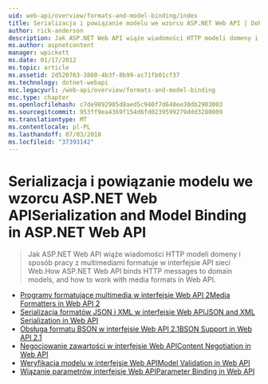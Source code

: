 ```yaml
---
uid: web-api/overview/formats-and-model-binding/index
title: Serializacja i powiązanie modelu we wzorcu ASP.NET Web API | Dokumentacja firmy Microsoft
author: rick-anderson
description: Jak ASP.NET Web API wiąże wiadomości HTTP modeli domeny i sposób pracy z multimediami formatuje w interfejsie API sieci Web.
ms.author: aspnetcontent
manager: wpickett
ms.date: 01/17/2012
ms.topic: article
ms.assetid: 2d520763-3860-4b3f-8b99-ac71fb01cf37
ms.technology: dotnet-webapi
msc.legacyurl: /web-api/overview/formats-and-model-binding
msc.type: chapter
ms.openlocfilehash: c7de9892985d8aed5c940f7d640ee30db2903003
ms.sourcegitcommit: 953ff9ea4369f154d6fd0239599279ddd3280009
ms.translationtype: MT
ms.contentlocale: pl-PL
ms.lasthandoff: 07/03/2018
ms.locfileid: "37393142"
---
```

<a name="serialization-and-model-binding-in-aspnet-web-api"></a><span data-ttu-id="ad9ba-103">Serializacja i powiązanie modelu we wzorcu ASP.NET Web API</span><span class="sxs-lookup"><span data-stu-id="ad9ba-103">Serialization and Model Binding in ASP.NET Web API</span></span>
====================
> <span data-ttu-id="ad9ba-104">Jak ASP.NET Web API wiąże wiadomości HTTP modeli domeny i sposób pracy z multimediami formatuje w interfejsie API sieci Web.</span><span class="sxs-lookup"><span data-stu-id="ad9ba-104">How ASP.NET Web API binds HTTP messages to domain models, and how to work with media formats in Web API.</span></span>


- [<span data-ttu-id="ad9ba-105">Programy formatujące multimedia w interfejsie Web API 2</span><span class="sxs-lookup"><span data-stu-id="ad9ba-105">Media Formatters in Web API 2</span></span>](media-formatters.md)
- [<span data-ttu-id="ad9ba-106">Serializacja formatów JSON i XML w interfejsie Web API</span><span class="sxs-lookup"><span data-stu-id="ad9ba-106">JSON and XML Serialization in Web API</span></span>](json-and-xml-serialization.md)
- [<span data-ttu-id="ad9ba-107">Obsługa formatu BSON w interfejsie Web API 2.1</span><span class="sxs-lookup"><span data-stu-id="ad9ba-107">BSON Support in Web API 2.1</span></span>](bson-support-in-web-api-21.md)
- [<span data-ttu-id="ad9ba-108">Negocjowanie zawartości w interfejsie Web API</span><span class="sxs-lookup"><span data-stu-id="ad9ba-108">Content Negotiation in Web API</span></span>](content-negotiation.md)
- [<span data-ttu-id="ad9ba-109">Weryfikacja modelu w interfejsie Web API</span><span class="sxs-lookup"><span data-stu-id="ad9ba-109">Model Validation in Web API</span></span>](model-validation-in-aspnet-web-api.md)
- [<span data-ttu-id="ad9ba-110">Wiązanie parametrów interfejsie Web API</span><span class="sxs-lookup"><span data-stu-id="ad9ba-110">Parameter Binding in Web API</span></span>](parameter-binding-in-aspnet-web-api.md)
